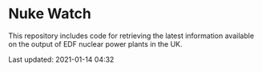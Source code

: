 # Nuke Watch

This repository includes code for retrieving the latest information available on the output of EDF nuclear power plants in the UK.

Last updated: 2021-01-14 04:32